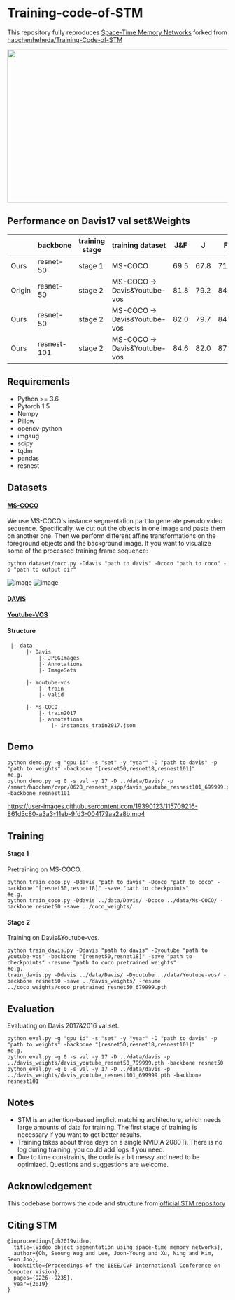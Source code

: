 # Training-code-of-STM
This repository fully reproduces [Space-Time Memory Networks](https://openaccess.thecvf.com/content_ICCV_2019/html/Oh_Video_Object_Segmentation_Using_Space-Time_Memory_Networks_ICCV_2019_paper.html) forked from [haochenheheda/Training-Code-of-STM](https://github.com/haochenheheda/Training-Code-of-STM)

<div align=center>
<img style="width:700px;height:350px" src="https://user-images.githubusercontent.com/19390123/115352733-495a3580-a1ea-11eb-9fed-483cac699682.png"/>
</div>


## Performance on Davis17 val set&Weights

|  | backbone |  training stage | training dataset | J&F | J |  F  | weights |
| ------------- | ------------- | ------------- | ------------- | ------------- | ------------- | ------------- | ------------- |
| Ours| resnet-50 |  stage 1 | MS-COCO | 69.5 | 67.8 | 71.2 | [`link`](https://drive.google.com/file/d/1dHiKCOmTGhccG24UJuPYfLl8NcNqN6eC/view?usp=sharing) |
| Origin | resnet-50 | stage 2 | MS-COCO -> Davis&Youtube-vos | 81.8 | 79.2 | 84.3 | [`link`](https://github.com/seoungwugoh/STM) |
| Ours| resnet-50 | stage 2 | MS-COCO -> Davis&Youtube-vos | 82.0 | 79.7 | 84.4 | [`link`](https://drive.google.com/file/d/1M8NesOwct00QftL_bc-Nh_Qn7TgoZFX-/view?usp=sharing) |
| Ours | resnest-101 | stage 2| MS-COCO -> Davis&Youtube-vos | 84.6 | 82.0 | 87.2 | [`link`](https://drive.google.com/file/d/1jQAfCXVSyu2b4DvHeFErCQwP6CKYeJ34/view?usp=sharing)|


## Requirements
- Python >= 3.6
- Pytorch 1.5
- Numpy
- Pillow
- opencv-python
- imgaug
- scipy
- tqdm
- pandas
- resnest

## Datasets

#### [MS-COCO](https://cocodataset.org/#home)
We use MS-COCO's instance segmentation part to generate pseudo video sequence. Specifically, we cut out the objects in one image and paste them on another one. Then we perform different affine transformations on the foreground objects and the background image. If you want to visualize some of the processed training frame sequence:
```
python dataset/coco.py -Ddavis "path to davis" -Dcoco "path to coco" -o "path to output dir"
```
![image](https://user-images.githubusercontent.com/19390123/115352832-62fb7d00-a1ea-11eb-9fbe-1f84bf74905d.png)
![image](https://user-images.githubusercontent.com/19390123/115352873-6c84e500-a1ea-11eb-96ba-2bd87a726d4f.png)



#### [DAVIS](https://davischallenge.org/)

#### [Youtube-VOS](https://youtube-vos.org/)

#### Structure
```
 |- data
      |- Davis
          |- JPEGImages
          |- Annotations
          |- ImageSets
      
      |- Youtube-vos
          |- train
          |- valid
          
      |- Ms-COCO
          |- train2017
          |- annotations
              |- instances_train2017.json
```

## Demo
```
python demo.py -g "gpu id" -s "set" -y "year" -D "path to davis" -p "path to weights" -backbone "[resnet50,resnet18,resnest101]"
#e.g.
python demo.py -g 0 -s val -y 17 -D ../data/Davis/ -p /smart/haochen/cvpr/0628_resnest_aspp/davis_youtube_resnest101_699999.pth -backbone resnest101
```

https://user-images.githubusercontent.com/19390123/115709216-861d5c80-a3a3-11eb-9fd3-004179aa2a8b.mp4


## Training

#### Stage 1
Pretraining on MS-COCO.
```
python train_coco.py -Ddavis "path to davis" -Dcoco "path to coco" -backbone "[resnet50,resnet18]" -save "path to checkpoints"
#e.g.
python train_coco.py -Ddavis ../data/Davis/ -Dcoco ../data/Ms-COCO/ -backbone resnet50 -save ../coco_weights/
```

#### Stage 2
Training on Davis&Youtube-vos.
```
python train_davis.py -Ddavis "path to davis" -Dyoutube "path to youtube-vos" -backbone "[resnet50,resnet18]" -save "path to checkpoints" -resume "path to coco pretrained weights"
#e.g. 
train_davis.py -Ddavis ../data/Davis/ -Dyoutube ../data/Youtube-vos/ -backbone resnet50 -save ../davis_weights/ -resume ../coco_weights/coco_pretrained_resnet50_679999.pth
```

## Evaluation
Evaluating on Davis 2017&2016 val set.
```
python eval.py -g "gpu id" -s "set" -y "year" -D "path to davis" -p "path to weights" -backbone "[resnet50,resnet18,resnest101]"
#e.g.
python eval.py -g 0 -s val -y 17 -D ../data/davis -p ../davis_weights/davis_youtube_resnet50_799999.pth -backbone resnet50
python eval.py -g 0 -s val -y 17 -D ../data/davis -p ../davis_weights/davis_youtube_resnest101_699999.pth -backbone resnest101
```


## Notes
- STM is an attention-based implicit matching architecture, which needs large amounts of data for training. The first stage of training is necessary if you want to get better results.
- Training takes about three days on a single NVIDIA 2080Ti. There is no log during training, you could add logs if you need. 
- Due to time constraints, the code is a bit messy and need to be optimized. Questions and suggestions are welcome.

## Acknowledgement
This codebase borrows the code and structure from [official STM repository](https://github.com/seoungwugoh/STM)
## Citing STM
```
@inproceedings{oh2019video,
  title={Video object segmentation using space-time memory networks},
  author={Oh, Seoung Wug and Lee, Joon-Young and Xu, Ning and Kim, Seon Joo},
  booktitle={Proceedings of the IEEE/CVF International Conference on Computer Vision},
  pages={9226--9235},
  year={2019}
}
```
